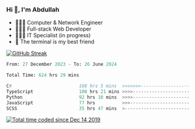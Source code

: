 <h3>Hi 👋, I'm Abdullah</h3>

- 👷🏼‍♂️ Computer & Network Engineer
- 👨🏻‍💻 Full-stack Web Developer
- 👨🏻‍💻 IT Specialist (in progress)
- 🖤 The terminal is my best friend

[![GitHub Streak](https://streak-stats.demolab.com?user=al3bad&theme=transparent&date_format=j%20M%5B%20Y%5D)](https://git.io/streak-stats)

<!--START_SECTION:waka-->

```python
From: 27 December 2023 - To: 26 June 2024

Total Time: 624 hrs 29 mins

C#                         168 hrs 5 mins  >>>>>>>------------------   26.71 %
TypeScript                 108 hrs 21 mins >>>>---------------------   17.22 %
Python                     92 hrs 10 mins  >>>>---------------------   14.64 %
JavaScript                 77 hrs          >>>----------------------   12.24 %
SCSS                       35 hrs 47 mins  >------------------------   05.69 %
```

<!--END_SECTION:waka-->

<p>
  <a href="https://wakatime.com/@ce2a2aac-0d6b-4d65-b864-8a4bcaf12967"><img src="https://wakatime.com/badge/user/ce2a2aac-0d6b-4d65-b864-8a4bcaf12967.svg" alt="Total time coded since Dec 14 2019" /></a>
</p>
